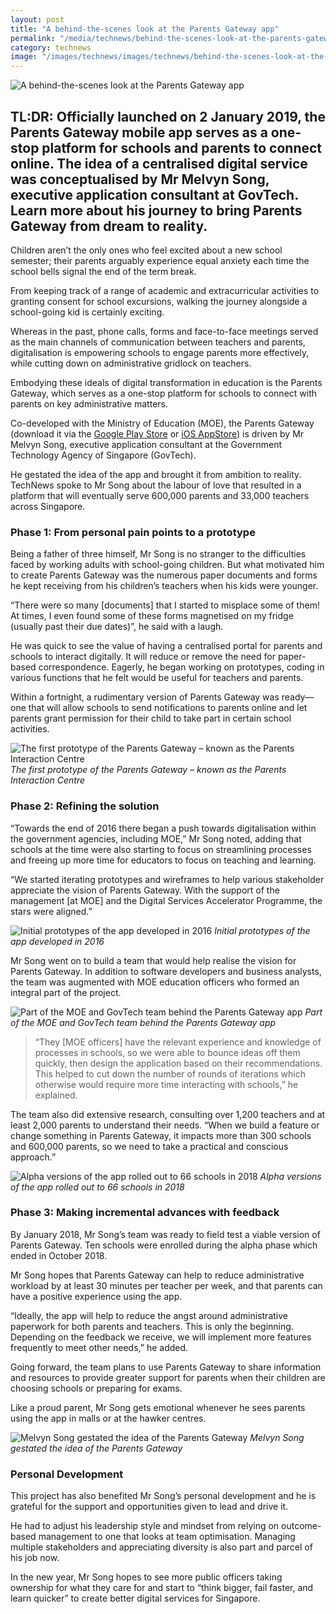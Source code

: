```yaml
---
layout: post
title: "A behind-the-scenes look at the Parents Gateway app"
permalink: "/media/technews/behind-the-scenes-look-at-the-parents-gateway-app"
category: technews
image: "/images/technews/images/technews/behind-the-scenes-look-at-the-parents-gateway-part1.png"
---
```

     
![A behind-the-scenes look at the Parents Gateway app](/images/technews/images/technews/behind-the-scenes-look-at-the-parents-gateway-part1.png)

TL:DR: Officially launched on 2 January 2019, the Parents Gateway mobile app serves as a one-stop platform for schools and parents to connect online. The idea of a centralised digital service was conceptualised by Mr Melvyn Song, executive application consultant at GovTech. Learn more about his journey to bring Parents Gateway from dream to reality.
---

Children aren’t the only ones who feel excited about a new school semester; their parents arguably experience equal anxiety each time the school bells signal the end of the term break. 

From keeping track of a range of academic and extracurricular activities to granting consent for school excursions, walking the journey alongside a school-going kid is certainly exciting. 

Whereas in the past, phone calls, forms and face-to-face meetings served as the main channels of communication between teachers and parents, digitalisation is empowering schools to engage parents more effectively, while cutting down on administrative gridlock on teachers. 

Embodying these ideals of digital transformation in education is the Parents Gateway, which serves as a one-stop platform for schools to connect with parents on key administrative matters.

Co-developed with the Ministry of Education (MOE), the Parents Gateway (download it via the [Google Play Store](https://play.google.com/store/apps/details?id=com.moe.pgp&hl=en_SG) or [iOS AppStore](https://itunes.apple.com/sg/app/parents-gateway/id1267198708?mt=8)) is driven by Mr Melvyn Song, executive application consultant at the Government Technology Agency of Singapore (GovTech). 

He gestated the idea of the app and brought it from ambition to reality. TechNews spoke to Mr Song about the labour of love that resulted in a platform that will eventually serve 600,000 parents and 33,000 teachers across Singapore. 

### **Phase 1: From personal pain points to a prototype**

Being a father of three himself, Mr Song is no stranger to the difficulties faced by working adults with school-going children. But what motivated him to create Parents Gateway was the numerous paper documents and forms he kept receiving from his children’s teachers when his kids were younger.

“There were so many [documents] that I started to misplace some of them! At times, I even found some of these forms magnetised on my fridge (usually past their due dates)”, he said with a laugh.

He was quick to see the value of having a centralised portal for parents and schools to interact digitally. It will reduce or remove the need for paper-based correspondence. Eagerly, he began working on prototypes, coding in various functions that he felt would be useful for teachers and parents. 

Within a fortnight, a rudimentary version of Parents Gateway was ready—one that will allow schools to send notifications to parents online and let parents grant permission for their child to take part in certain school activities. 

![The first prototype of the Parents Gateway – known as the Parents Interaction Centre](/images/technews/behind-the-scenes-look-at-the-parents-gateway-part2.png)
*The first prototype of the Parents Gateway – known as the Parents Interaction Centre*

### **Phase 2: Refining the solution**

“Towards the end of 2016 there began a push towards digitalisation within the government agencies, including MOE,” Mr Song noted, adding that schools at the time were also starting to focus on streamlining processes and freeing up more time for educators to focus on teaching and learning. 

“We started iterating prototypes and wireframes to help various stakeholder appreciate the vision of Parents Gateway. With the support of the management [at MOE] and the Digital Services Accelerator Programme, the stars were aligned.”

![Initial prototypes of the app developed in 2016](/images/technews/behind-the-scenes-look-at-the-parents-gateway-part3.png)
*Initial prototypes of the app developed in 2016*

Mr Song went on to build a team that would help realise the vision for Parents Gateway. In addition to software developers and business analysts, the team was augmented with MOE education officers who formed an integral part of the project.

![Part of the MOE and GovTech team behind the Parents Gateway app](/images/technews/behind-the-scenes-look-at-the-parents-gateway-part4.png)
*Part of the MOE and GovTech team behind the Parents Gateway app*

>“They [MOE officers] have the relevant experience and knowledge of processes in schools, so we were able to bounce ideas off them quickly, then design the application based on their recommendations. This helped to cut down the number of rounds of iterations which otherwise would require more time interacting with schools,” he explained.

The team also did extensive research, consulting over 1,200 teachers and at least 2,000 parents to understand their needs. “When we build a feature or change something in Parents Gateway, it impacts more than 300 schools and 600,000 parents, so we need to take a practical and conscious approach.”

![Alpha versions of the app rolled out to 66 schools in 2018](/images/technews/behind-the-scenes-look-at-the-parents-gateway-part5.png)
*Alpha versions of the app rolled out to 66 schools in 2018*

### **Phase 3: Making incremental advances with feedback**

By January 2018, Mr Song’s team was ready to field test a viable version of Parents Gateway. Ten schools were enrolled during the alpha phase which ended in October 2018. 

Mr Song hopes that Parents Gateway can help to reduce administrative workload by at least 30 minutes per teacher per week, and that parents can have a positive experience using the app.  

“Ideally, the app will help to reduce the angst around administrative paperwork for both parents and teachers. This is only the beginning. Depending on the feedback we receive, we will implement more features frequently to meet other needs,” he added.

Going forward, the team plans to use Parents Gateway to share information and resources to provide greater support for parents when their children are choosing schools or preparing for exams.

Like a proud parent, Mr Song gets emotional whenever he sees parents using the app in malls or at the hawker centres. 

![Melvyn Song gestated the idea of the Parents Gateway](/images/technews/behind-the-scenes-look-at-the-parents-gateway-part6.png)
*Melvyn Song gestated the idea of the Parents Gateway*

### **Personal Development**

This project has also benefited Mr Song’s personal development and he is grateful for the support and opportunities given to lead and drive it. 

He had to adjust his leadership style and mindset from relying on outcome-based management to one that looks at team optimisation. Managing multiple stakeholders and appreciating diversity is also part and parcel of his job now. 

In the new year, Mr Song hopes to see more public officers taking ownership for what they care for and start to “think bigger, fail faster, and learn quicker” to create better digital services for Singapore.
